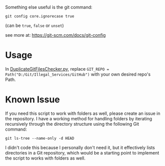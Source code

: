 Something else useful is the git command:

`git config core.ignorecase true`

(can be `true`, `false` or `unset`)

see more at:
https://git-scm.com/docs/git-config

# Usage

In [DuplicateGitFilesChecker.py](https://github.com/Illegal-Services/DuplicateGitFilesChecker/blob/main/DuplicateGitFilesChecker.py), replace `GIT_REPO = Path("D:/Git/Illegal_Services/GitHub")` with your own desired repo's Path.

# Known Issue

If you need this script to work with folders as well, please create an issue in the repository. I have a working method for handling folders by iterating recursively through the directory structure using the following Git command:
```
git ls-tree --name-only -d HEAD
```
I didn't code this because I personally don't need it, but it effectively lists directories in a Git repository, which would be a starting point to implement the script to works with folders as well.
